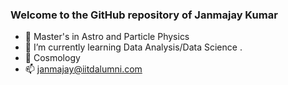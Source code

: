 ### Welcome to the GitHub repository of Janmajay Kumar
- 🔭  Master's in Astro and Particle Physics
- 🌱 I’m currently learning Data Analysis/Data Science
.
- 💬 Cosmology 
- 📫 janmajay@iitdalumni.com

